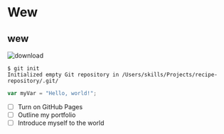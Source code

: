 # Wew
## wew
![download](https://github.com/lkylerl0228/skills-communicate-using-markdown/assets/131089022/131c6363-f4a8-44e4-ad60-c2dd8d6016bc)
```
$ git init
Initialized empty Git repository in /Users/skills/Projects/recipe-repository/.git/
```

``` javascript
var myVar = "Hello, world!";
```

- [ ] Turn on GitHub Pages
- [ ] Outline my portfolio
- [ ] Introduce myself to the world
